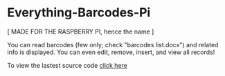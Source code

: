 # Everything-Barcodes-Pi
[ MADE FOR THE RASPBERRY PI, hence the name ]

You can read barcodes (few only; check "barcodes list.docx") and related info is displayed. You can even edit, remove, insert, and view all records!

To view the lastest source code [click here](https://github.com/TeryakiiSauce/Everything-Barcodes-Pi/blob/TeryakiiSauce-patch-1/Releases/Everything%20Barcodes%20Pi%20v1.2.py)
